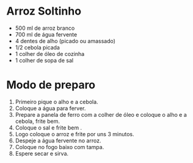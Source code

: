 # Arroz Soltinho



- 500 ml de arroz branco
- 700 ml de água fervente
- 4 dentes de alho (picado ou amassado)
- 1/2 cebola picada
- 1 colher de óleo de cozinha
- 1 colher de sopa de sal

# Modo de preparo



1. Primeiro pique o alho e a cebola.
2. Coloque a água para ferver.
3. Prepare a panela de ferro com a colher de óleo e coloque o alho e a cebola, frite bem.
4. Coloque o sal e frite bem .
5. Logo coloque o arroz e frite por uns 3 minutos.
6. Despeje a água fervente no arroz.
7. Coloque no fogo baixo com tampa.
8. Espere secar e sirva.